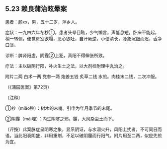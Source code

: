## 5.23 赖良蒲治眩晕案

患者：颜xx，男，五十二岁，萍乡人。

症状：一九四六年冬杪①，患者头晕目眩，少气懒言，声低息短，卧床不能起，稍一转侧，便觉房室欲塌，恶心欲吐，自汗厥逆，小便清长，脉象沉细而迟，舌净口淡。

诊断：脾肾阳虚，阴霾②上犯，真阳不得伸张所致。

疗法：主以破阴行阳，补火生土之法，以大剂桂附理中丸治之。

附片二两 白术一两 党参一两 炮姜五钱 炙草二钱 水煎。肉桂末二钱，二次冲服。

（《蒲园医案》第72页）

〔注释〕

①杪（miǎo秒）：树木的末梢。引申为年月季节的末尾。

②阴霾（mái埋）：内生阴寒之邪。霾，大风杂尘土而下。

〔评按〕此案脉症呈阴寒之象，显系阴证，与水涸火升，风阳上扰者，不可同日而语。当此阳衰阴盛，非用重剂，不足以破阴霾而行阳气。附片用至二两，似应先煎为宜。
